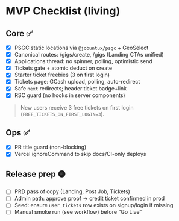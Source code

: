 # MVP Checklist (living)
## Core ✅
- [x] PSGC static locations via `@jobuntux/psgc` + GeoSelect
- [x] Canonical routes: /gigs/create, /gigs (Landing CTAs unified)
- [x] Applications thread: no spinner, polling, optimistic send
- [x] Tickets gate + atomic deduct on create
- [x] Starter ticket freebies (3 on first login)
- [x] Tickets page: GCash upload, polling, auto-redirect
- [x] Safe `next` redirects; header ticket badge+link
- [x] RSC guard (no hooks in server components)

> New users receive 3 free tickets on first login (`FREE_TICKETS_ON_FIRST_LOGIN=3`).

## Ops ✅
- [x] PR title guard (non-blocking)
- [x] Vercel ignoreCommand to skip docs/CI-only deploys

## Release prep 🟡
- [ ] PRD pass of copy (Landing, Post Job, Tickets)
- [ ] Admin path: approve proof → credit ticket confirmed in prod
- [ ] Seed: ensure `user_tickets` row exists on signup/login if missing
- [ ] Manual smoke run (see workflow) before “Go Live”
